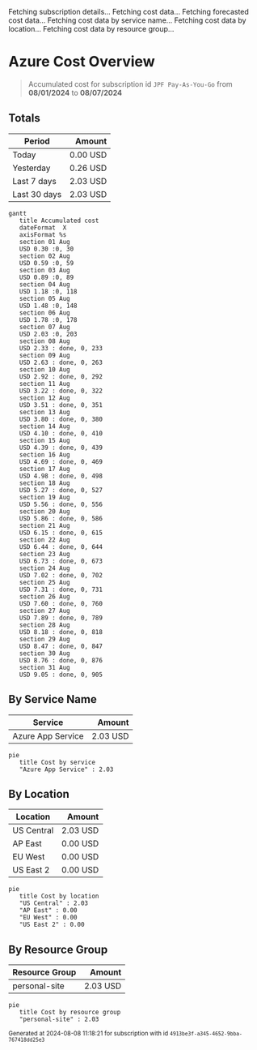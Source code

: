 Fetching subscription details...
Fetching cost data...
Fetching forecasted cost data...
Fetching cost data by service name...
Fetching cost data by location...
Fetching cost data by resource group...
# Azure Cost Overview

> Accumulated cost for subscription id `JPF Pay-As-You-Go` from **08/01/2024** to **08/07/2024**

## Totals

|Period|Amount|
|---|---:|
|Today|0.00 USD|
|Yesterday|0.26 USD|
|Last 7 days|2.03 USD|
|Last 30 days|2.03 USD|

```mermaid
gantt
   title Accumulated cost
   dateFormat  X
   axisFormat %s
   section 01 Aug
   USD 0.30 :0, 30
   section 02 Aug
   USD 0.59 :0, 59
   section 03 Aug
   USD 0.89 :0, 89
   section 04 Aug
   USD 1.18 :0, 118
   section 05 Aug
   USD 1.48 :0, 148
   section 06 Aug
   USD 1.78 :0, 178
   section 07 Aug
   USD 2.03 :0, 203
   section 08 Aug
   USD 2.33 : done, 0, 233
   section 09 Aug
   USD 2.63 : done, 0, 263
   section 10 Aug
   USD 2.92 : done, 0, 292
   section 11 Aug
   USD 3.22 : done, 0, 322
   section 12 Aug
   USD 3.51 : done, 0, 351
   section 13 Aug
   USD 3.80 : done, 0, 380
   section 14 Aug
   USD 4.10 : done, 0, 410
   section 15 Aug
   USD 4.39 : done, 0, 439
   section 16 Aug
   USD 4.69 : done, 0, 469
   section 17 Aug
   USD 4.98 : done, 0, 498
   section 18 Aug
   USD 5.27 : done, 0, 527
   section 19 Aug
   USD 5.56 : done, 0, 556
   section 20 Aug
   USD 5.86 : done, 0, 586
   section 21 Aug
   USD 6.15 : done, 0, 615
   section 22 Aug
   USD 6.44 : done, 0, 644
   section 23 Aug
   USD 6.73 : done, 0, 673
   section 24 Aug
   USD 7.02 : done, 0, 702
   section 25 Aug
   USD 7.31 : done, 0, 731
   section 26 Aug
   USD 7.60 : done, 0, 760
   section 27 Aug
   USD 7.89 : done, 0, 789
   section 28 Aug
   USD 8.18 : done, 0, 818
   section 29 Aug
   USD 8.47 : done, 0, 847
   section 30 Aug
   USD 8.76 : done, 0, 876
   section 31 Aug
   USD 9.05 : done, 0, 905
```

## By Service Name

|Service|Amount|
|---|---:|
|Azure App Service|2.03 USD|

```mermaid
pie
   title Cost by service
   "Azure App Service" : 2.03
```

## By Location

|Location|Amount|
|---|---:|
|US Central|2.03 USD|
|AP East|0.00 USD|
|EU West|0.00 USD|
|US East 2|0.00 USD|

```mermaid
pie
   title Cost by location
   "US Central" : 2.03
   "AP East" : 0.00
   "EU West" : 0.00
   "US East 2" : 0.00
```

## By Resource Group

|Resource Group|Amount|
|---|---:|
|personal-site|2.03 USD|

```mermaid
pie
   title Cost by resource group
   "personal-site" : 2.03
```

<sup>Generated at 2024-08-08 11:18:21 for subscription with id `4913be3f-a345-4652-9bba-767418dd25e3`</sup>
